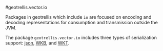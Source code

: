#geotrellis.vector.io

Packages in geotrellis which include `io` are focused on encoding and decoding representations for consumption and transmission outside the JVM.

The package `geotrellis.vector.io` includes three types of serialization support: [json](http://www.json.org/), [WKB](http://en.wikipedia.org/wiki/Well-known_text#Well-known_binary), and [WKT](http://en.wikipedia.org/wiki/Well-known_text).